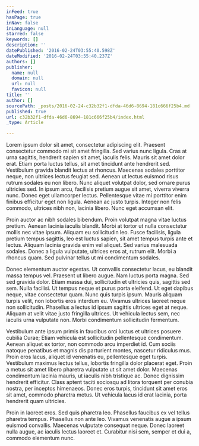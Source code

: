 ```yaml
---
inFeed: true
hasPage: true
inNav: false
inLanguage: null
starred: false
keywords: []
description: ''
datePublished: '2016-02-24T03:55:40.598Z'
dateModified: '2016-02-24T03:55:40.237Z'
authors: []
publisher:
  name: null
  domain: null
  url: null
  favicon: null
title: ''
author: []
sourcePath: _posts/2016-02-24-c32b32f1-dfda-46d6-8694-181c666f25b4.md
published: true
url: c32b32f1-dfda-46d6-8694-181c666f25b4/index.html
_type: Article

---
```

Lorem ipsum dolor sit amet, consectetur adipiscing elit. Praesent consectetur commodo mi sit amet fringilla. Sed varius nunc ligula. Cras at urna sagittis, hendrerit sapien sit amet, iaculis felis. Mauris sit amet dolor erat. Etiam porta luctus tellus, sit amet tincidunt ante hendrerit sed. Vestibulum gravida blandit lectus at rhoncus. Maecenas sodales porttitor neque, non ultrices lectus feugiat sed. Aenean ut lectus euismod risus rutrum sodales eu non libero. Nunc aliquet volutpat dolor, sed ornare purus ultricies sed. In ipsum arcu, facilisis pretium augue sit amet, viverra viverra nunc. Donec eget ullamcorper lectus. Pellentesque vitae mi porttitor enim finibus efficitur eget non ligula. Aenean ac justo turpis. Integer non felis commodo, ultrices nibh non, lacinia libero. Nunc eget accumsan elit.

Proin auctor ac nibh sodales bibendum. Proin volutpat magna vitae luctus pretium. Aenean lacinia iaculis blandit. Morbi at tortor ut nulla consectetur mollis nec vitae ipsum. Aliquam eu sollicitudin leo. Fusce facilisis, ligula pretium tempus sagittis, leo est luctus sapien, sit amet tempus turpis ante et lectus. Aliquam lacinia gravida enim vel aliquet. Sed varius malesuada sodales. Donec a ligula vulputate, ultrices eros at, rutrum elit. Morbi a rhoncus quam. Sed pulvinar tellus ut mi condimentum sodales.

Donec elementum auctor egestas. Ut convallis consectetur lacus, eu blandit massa tempus vel. Praesent ut libero augue. Nam luctus porta magna. Sed sed gravida dolor. Etiam massa dui, sollicitudin et ultricies quis, sagittis sed sem. Nulla facilisi. Ut tempus neque et purus porta eleifend. Ut eget dapibus neque, vitae consectetur quam. Nunc quis turpis ipsum. Mauris aliquam turpis velit, non lobortis eros interdum eu. Vivamus ultrices laoreet neque non sollicitudin. Phasellus a lectus id ipsum sagittis ultrices eget at neque. Aliquam at velit vitae justo fringilla ultrices. Ut vehicula lectus sem, nec iaculis urna vulputate non. Morbi condimentum sollicitudin fermentum.

Vestibulum ante ipsum primis in faucibus orci luctus et ultrices posuere cubilia Curae; Etiam vehicula est sollicitudin pellentesque condimentum. Aenean aliquet ex tortor, non commodo arcu imperdiet id. Cum sociis natoque penatibus et magnis dis parturient montes, nascetur ridiculus mus. Proin eros lacus, aliquet id venenatis eu, pellentesque eget turpis. Vestibulum maximus lectus tellus, lobortis fringilla dolor placerat eget. Proin a metus sit amet libero pharetra vulputate ut sit amet dolor. Maecenas condimentum lacinia mauris, ut iaculis nibh tristique ac. Donec dignissim hendrerit efficitur. Class aptent taciti sociosqu ad litora torquent per conubia nostra, per inceptos himenaeos. Donec eros turpis, tincidunt sit amet eros sit amet, commodo pharetra metus. Ut vehicula lacus id erat lacinia, porta hendrerit quam ultricies.

Proin in laoreet eros. Sed quis pharetra leo. Phasellus faucibus ex vel tellus pharetra tempus. Phasellus non ante leo. Vivamus venenatis augue a ipsum euismod convallis. Maecenas vulputate consequat neque. Donec laoreet nulla augue, ac iaculis lectus laoreet et. Curabitur nisi sem, semper et dui a, commodo elementum nunc.
